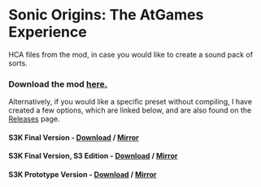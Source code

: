 # Sonic Origins: The AtGames Experience
HCA files from the mod, in case you would like to create a sound pack of sorts.

### Download the mod [here.](https://gamebanana.com/sounds/62231)

Alternatively, if you would like a specific preset without compiling, I have created a few options, which are linked below, and are also found on the [Releases](https://github.com/JoshGamingHQ/atgames-ost-files/releases) page.

#### S3K Final Version - [Download](https://www.youtube.com/watch?v=dQw4w9WgXcQ) / [Mirror](https://drive.google.com)
#### S3K Final Version, S3 Edition - [Download](https://www.youtube.com/watch?v=dQw4w9WgXcQ) / [Mirror](https://drive.google.com)
#### S3K Prototype Version - [Download](https://www.youtube.com/watch?v=dQw4w9WgXcQ) / [Mirror](https://drive.google.com)
